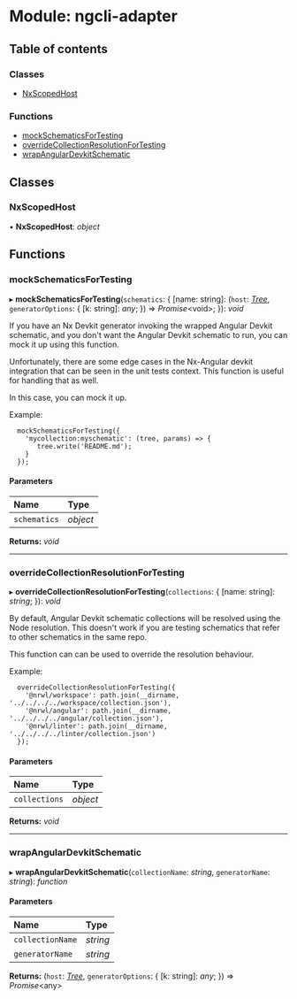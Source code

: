 # Module: ngcli-adapter

## Table of contents

### Classes

- [NxScopedHost](/latest/node/nx-devkit/ngcli_adapter#nxscopedhost)

### Functions

- [mockSchematicsForTesting](/latest/node/nx-devkit/ngcli_adapter#mockschematicsfortesting)
- [overrideCollectionResolutionForTesting](/latest/node/nx-devkit/ngcli_adapter#overridecollectionresolutionfortesting)
- [wrapAngularDevkitSchematic](/latest/node/nx-devkit/ngcli_adapter#wrapangulardevkitschematic)

## Classes

### NxScopedHost

• **NxScopedHost**: *object*

## Functions

### mockSchematicsForTesting

▸ **mockSchematicsForTesting**(`schematics`: { [name: string]: (`host`: [*Tree*](/latest/node/nx-devkit/index#tree), `generatorOptions`: { [k: string]: *any*;  }) => *Promise*<void\>;  }): *void*

If you have an Nx Devkit generator invoking the wrapped Angular Devkit schematic,
and you don't want the Angular Devkit schematic to run, you can mock it up using this function.

Unfortunately, there are some edge cases in the Nx-Angular devkit integration that
can be seen in the unit tests context. This function is useful for handling that as well.

In this case, you can mock it up.

Example:

```
  mockSchematicsForTesting({
    'mycollection:myschematic': (tree, params) => {
       tree.write('README.md');
    }
  });

```

#### Parameters

| Name | Type |
| :------ | :------ |
| `schematics` | *object* |

**Returns:** *void*

___

### overrideCollectionResolutionForTesting

▸ **overrideCollectionResolutionForTesting**(`collections`: { [name: string]: *string*;  }): *void*

By default, Angular Devkit schematic collections will be resolved using the Node resolution.
This doesn't work if you are testing schematics that refer to other schematics in the
same repo.

This function can can be used to override the resolution behaviour.

Example:

```
  overrideCollectionResolutionForTesting({
    '@nrwl/workspace': path.join(__dirname, '../../../../workspace/collection.json'),
    '@nrwl/angular': path.join(__dirname, '../../../../angular/collection.json'),
    '@nrwl/linter': path.join(__dirname, '../../../../linter/collection.json')
  });

```

#### Parameters

| Name | Type |
| :------ | :------ |
| `collections` | *object* |

**Returns:** *void*

___

### wrapAngularDevkitSchematic

▸ **wrapAngularDevkitSchematic**(`collectionName`: *string*, `generatorName`: *string*): *function*

#### Parameters

| Name | Type |
| :------ | :------ |
| `collectionName` | *string* |
| `generatorName` | *string* |

**Returns:** (`host`: [*Tree*](/latest/node/nx-devkit/index#tree), `generatorOptions`: { [k: string]: *any*;  }) => *Promise*<any\>
